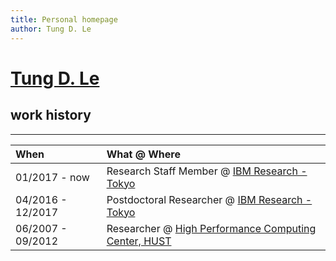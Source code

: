 ```yaml
---
title: Personal homepage
author: Tung D. Le
---
```


# [Tung D. Le](index.md)
 
## work history
_______________

| When                 | What @ Where                                                                                |
| :------------------- | :------------------------------------------------------------------------------------------ |
| 01/2017 - now        | Research Staff Member @ [IBM Research - Tokyo](http://www.research.ibm.com/labs/tokyo/)     |
| 04/2016 - 12/2017    | Postdoctoral Researcher @ [IBM Research - Tokyo](http://www.research.ibm.com/labs/tokyo/)   |
| 06/2007 - 09/2012    | Researcher @ [High Performance Computing Center, HUST](http://hust.edu.vn/)                 |
